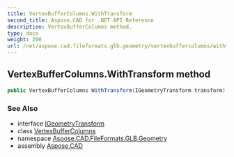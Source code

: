 ```yaml
---
title: VertexBufferColumns.WithTransform
second_title: Aspose.CAD for .NET API Reference
description: VertexBufferColumns method. 
type: docs
weight: 200
url: /net/aspose.cad.fileformats.glb.geometry/vertexbuffercolumns/withtransform/
---
```

## VertexBufferColumns.WithTransform method

```csharp
public VertexBufferColumns WithTransform(IGeometryTransform transform)
```

### See Also

* interface [IGeometryTransform](../../../aspose.cad.fileformats.glb.transforms/igeometrytransform/)
* class [VertexBufferColumns](../)
* namespace [Aspose.CAD.FileFormats.GLB.Geometry](../../vertexbuffercolumns/)
* assembly [Aspose.CAD](../../../)


